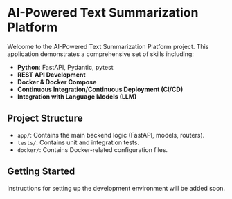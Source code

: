 # AI-Powered Text Summarization Platform

Welcome to the AI-Powered Text Summarization Platform project. This application demonstrates a comprehensive set of skills including:

- **Python**: FastAPI, Pydantic, pytest
- **REST API Development**
- **Docker & Docker Compose**
- **Continuous Integration/Continuous Deployment (CI/CD)**
- **Integration with Language Models (LLM)**

## Project Structure

- `app/`: Contains the main backend logic (FastAPI, models, routers).
- `tests/`: Contains unit and integration tests.
- `docker/`: Contains Docker-related configuration files.

## Getting Started

Instructions for setting up the development environment will be added soon.
